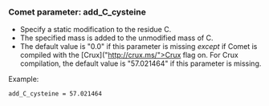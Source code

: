### Comet parameter: add_C_cysteine

- Specify a static modification to the residue C.
- The specified mass is added to the unmodified mass of C.
- The default value is "0.0" if this parameter is missing *except*
  if Comet is compiled with the
  [Crux]("http://crux.ms/">Crux</a> flag on.
  For Crux compilation, the default value is "57.021464" if this parameter is missing.

Example:
```
add_C_cysteine = 57.021464
```
